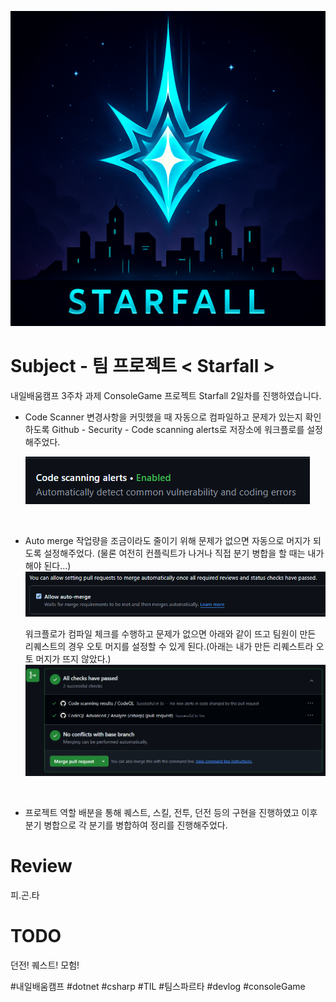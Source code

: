 ![image](Icon.png)
# Subject - 팀 프로젝트 < Starfall >
내일배움캠프 3주차 과제 ConsoleGame 프로젝트 Starfall 2일차를 진행하였습니다.


* Code Scanner
	변경사항을 커밋했을 때 자동으로 컴파일하고 문제가 있는지 확인하도록 Github - Security - Code scanning alerts로 저장소에 워크플로를 설정해주었다.
	
	![image](20250422_1.png)

<br>

* Auto merge
	작업량을 조금이라도 줄이기 위해 문제가 없으면 자동으로 머지가 되도록 설정해주었다. (물론 여전히 컨플릭트가 나거나 직접 분기 병합을 할 때는 내가 해야 된다...)
	![image](20250422_2.png)
	
	워크플로가 컴파일 체크를 수행하고 문제가 없으면 아래와 같이 뜨고 팀원이 만든 리퀘스트의 경우 오토 머지를 설정할 수 있게 된다.(아래는 내가 만든 리퀘스트라 오토 머지가 뜨지 않았다.)
	![image](20250422_3.png)

<br>

* 프로젝트
	역할 배분을 통해 퀘스트, 스킬, 전투, 던전 등의 구현을 진행하였고 이후 분기 병합으로 각 분기를 병합하여 정리를 진행해주었다.

# Review
피.곤.타

# TODO
던전! 퀘스트! 모험!

#내일배움캠프 #dotnet #csharp #TIL #팀스파르타 #devlog #consoleGame